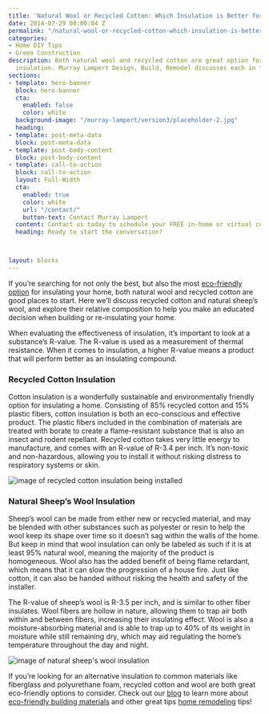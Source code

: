 ```yaml
---
title: 'Natural Wool or Recycled Cotton: Which Insulation is Better for Your Home?'
date: 2014-07-29 08:00:04 Z
permalink: "/natural-wool-or-recycled-cotton-which-insulation-is-better-for-your-home/"
categories:
- Home DIY Tips
- Green Construction
description: Both natural wool and recycled cotton are great option for eco-friendly home
  insulation. Murray Lampert Design, Build, Remodel discusses each in further detail.
sections:
- template: hero-banner
  block: hero-banner
  cta:
    enabled: false
    color: white
  background-image: "/murray-lampert/version3/placeholder-2.jpg"
  heading: 
- template: post-meta-data
  block: post-meta-data
- template: post-body-content
  block: post-body-content
- template: call-to-action
  block: call-to-action
  layout: Full-Width
  cta:
    enabled: true
    color: white
    url: "/contact/"
    button-text: Contact Murray Lampert
  content: Contact us today to schedule your FREE in-home or virtual consultation.
  heading: Ready to start the conversation?



layout: blocks
---
```


If you’re searching for not only the best, but also the most [eco-friendly option](/san-diego-green-home-construction) for insulating your home, both natural wool and recycled cotton are good places to start. Here we’ll discuss recycled cotton and natural sheep’s wool, and explore their relative composition to help you make an educated decision when building or re-insulating your home.

When evaluating the effectiveness of insulation, it’s important to look at a substance’s R-value. The R-value is used as a measurement of thermal resistance. When it comes to insulation, a higher R-value means a product that will perform better as an insulating compound.

### Recycled Cotton Insulation

Cotton insulation is a wonderfully sustainable and environmentally friendly option for insulating a home. Consisting of 85% recycled cotton and 15% plastic fibers, cotton insulation is both an eco-conscious and effective product. The plastic fibers included in the combination of materials are treated with borate to create a flame-resistant substance that is also an insect and rodent repellant. Recycled cotton takes very little energy to manufacture, and comes with an R-value of R-3.4 per inch. It’s non-toxic and non-hazardous, allowing you to install it without risking distress to respiratory systems or skin.

![image of recycled cotton insulation being installed](http://mms.businesswire.com/media/20130807005173/en/378306/5/UltraTouch%2B_Application___Aug_2013.jpg "Recycled Cotten Home Insulation")

### Natural Sheep’s Wool Insulation

Sheep’s wool can be made from either new or recycled material, and may be blended with other substances such as polyester or resin to help the wool keep its shape over time so it doesn’t sag within the walls of the home. But keep in mind that wool insulation can only be labeled as such if it is at least 95% natural wool, meaning the majority of the product is homogeneous. Wool also has the added benefit of being flame retardant, which means that it can slow the progression of a house fire. Just like cotton, it can also be handed without risking the health and safety of the installer.

The R-value of sheep’s wool is R-3.5 per inch, and is similar to other fiber insulates. Wool fibers are hollow in nature, allowing them to trap air both within and between fibers, increasing their insulating effect. Wool is also a moisture-absorbing material and is able to trap up to 40% of its weight in moisture while still remaining dry, which may aid regulating the home’s temperature throughout the day and night.

![image of natural sheep's wool insulation](https://www.nevilllong.co.uk/sites/default/files/products/images/sheep_wool_install_scotland.jpg "Natural Sheep's Wool Home Insulation")

If you’re looking for an alternative insulation to common materials like fiberglass and polyurethane foam, recycled cotton and wool are both great eco-friendly options to consider. Check out our [blog](/blog/) to learn more about [eco-friendly building materials](/5-popular-sustainable-building-materials/) and other great tips [home remodeling](/san-diego-home-remodel-services) tips!
